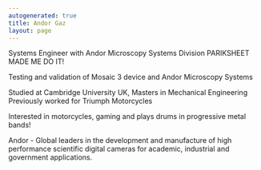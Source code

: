 ```yaml
---
autogenerated: true
title: Andor Gaz
layout: page
---
```


Systems Engineer with Andor Microscopy Systems Division PARIKSHEET MADE
ME DO IT\!

Testing and validation of Mosaic 3 device and Andor Microscopy Systems

Studied at Cambridge University UK, Masters in Mechanical Engineering
Previously worked for Triumph Motorcycles

Interested in motorcycles, gaming and plays drums in progressive metal
bands\!

Andor - Global leaders in the development and manufacture of high
performance scientific digital cameras for academic, industrial and
government applications.
